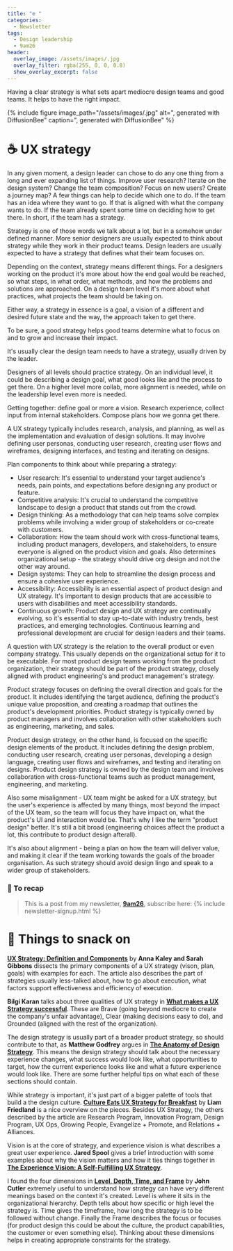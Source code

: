 ```yaml
---
title: "e "
categories:
  - Newsletter
tags:
  - Design leadership
  - 9am26
header:
  overlay_image: /assets/images/.jpg
  overlay_filter: rgba(255, 0, 0, 0.8)
  show_overlay_excerpt: false
---
```


Having a clear strategy is what sets apart mediocre design teams and good teams. It helps to have the right impact.

{% include figure image_path="/assets/images/.jpg" alt=", generated with DiffusionBee" caption=", generated with DiffusionBee" %}

# ☕ UX strategy

In any given moment, a design leader can chose to do any one thing from a long and ever expanding list of things. Improve user research? Iterate on the design system? Change the team composition? Focus on new users? Create a journey map? A few things can help to decide which one to do. If the team has an idea where they want to go. If that is aligned with what the company wants to do. If the team already spent some time on deciding how to get there. In short, if the team has a strategy.

Strategy is one of those words we talk about a lot, but in a somehow under defined manner. More senior designers are usually expected to think about strategy while they work in their product teams. Design leaders are usually expected to have a strategy that defines what their team focuses on.

Depending on the context, strategy means different things. For a designers working on the product it's more about how the end goal would be reached, so what steps, in what order, what methods, and how the problems and solutions are approached. On a design team level it's more about what practices, what projects the team should be taking on.

Either way, a strategy in essence is a goal, a vision of a different and desired future state and the way, the approach taken to get there. 

To be sure, a good strategy helps good teams determine what to focus on and to grow and increase their impact.




It's usually clear the design team needs to have a strategy, usually driven by the leader. 

Designers of all levels should practice strategy. On an individual level, it could be describing a design goal, what good looks like and the process to get there. On a higher level more collab, more alignment is needed, while on the leadership level even more is needed.





Getting together: define goal or more a vision. Research experience, collect input from internal stakeholders. Compose plans how we gonna get there.

A UX strategy typically includes research, analysis, and planning, as well as the implementation and evaluation of design solutions. It may involve defining user personas, conducting user research, creating user flows and wireframes, designing interfaces, and testing and iterating on designs.

Plan components to think about while preparing a strategy:
- User research:  It's essential to understand your target audience's needs, pain points, and expectations before designing any product or feature.
- Competitive analysis: It's crucial to understand the competitive landscape to design a product that stands out from the crowd.
- Design thinking: As a methodology that can help teams solve complex problems while involving a wider group of stakeholders or co-create with customers.
- Collaboration: How the team should work with cross-functional teams, including product managers, developers, and stakeholders, to ensure everyone is aligned on the product vision and goals. Also determines organizational setup - the strategy should drive org design and not the other way around.
- Design systems: They can help to streamline the design process and ensure a cohesive user experience.
- Accessibility: Accessibility is an essential aspect of product design and UX strategy. It's important to design products that are accessible to users with disabilities and meet accessibility standards.
- Continuous growth: Product design and UX strategy are continually evolving, so it's essential to stay up-to-date with industry trends, best practices, and emerging technologies. Continuous learning and professional development are crucial for design leaders and their teams.



A question with UX strategy is the relation to the overall product or even company strategy. This usually depends on the organizational setup for it to be executable. For most product design teams working from the product organization, their strategy should be part of the product strategy, closely aligned with product engineering's and product management's strategy.

Product strategy focuses on defining the overall direction and goals for the product. It includes identifying the target audience, defining the product's unique value proposition, and creating a roadmap that outlines the product's development priorities. Product strategy is typically owned by product managers and involves collaboration with other stakeholders such as engineering, marketing, and sales.

Product design strategy, on the other hand, is focused on the specific design elements of the product. It includes defining the design problem, conducting user research, creating user personas, developing a design language, creating user flows and wireframes, and testing and iterating on designs. Product design strategy is owned by the design team and involves collaboration with cross-functional teams such as product management, engineering, and marketing.

Also some misalignment - UX team might be asked for a UX strategy, but the user's experience is affected by many things, most beyond the impact of the UX team, so the team will focus they have impact on, what the product's UI and interaction would be. That's why I like the term "product design" better. It's still a bit broad (engineering choices affect the product a lot, this contribute to product design afterall).

It's also about alignment - being a plan on how the team will deliver value, and making it clear if the team working towards the goals of the broader organisation. As such strategy should avoid design lingo and speak to a wider group of stakeholders.



### 🥤 To recap

> This is a post from my newsletter, **[9am26](https://polgarp.com/categories/newsletter/)**, subscribe here:
> {% include newsletter-signup.html %}

# 🍪 Things to snack on

[**UX Strategy: Definition and Components**](https://www.nngroup.com/articles/ux-strategy/) by **Anna Kaley and Sarah Gibbons** dissects the primary components of a UX strategy (vison, plan, goals) with examples for each. The article also describes the part of strategies usually less-talked about, how to go about execution, what factors support effectiveness and efficiency of execution.

**Bilgi Karan** talks about three qualities of UX strategy in [**What makes a UX Strategy successful**](https://uxdesign.cc/what-makes-a-ux-strategy-successful-ebdb72641968). These are Brave (going beyond mediocre to create the company's unfair advantage), Clear (making decisions easy to do), and Grounded (aligned with the rest of the organization). 

The design strategy is usually part of a broader product strategy, so should contribute to that, as **Matthew Godfrey** argues in [**The Anatomy of Design Strategy**](https://medium.com/ingeniouslysimple/the-anatomy-of-design-strategy-75be8cfa3dc3). This means the design strategy should talk about the necessary experience changes, what success would look like, what opportunities to target, how the current experience looks like and what a future experience would look like. There are some further helpful tips on what each of these sections should contain.

While strategy is important, it's just part of a bigger palette of tools that build a the design culture. [**Culture Eats UX Strategy for Breakfast**](https://medium.com/on-experience/culture-eats-ux-strategy-for-breakfast-2a805d47097e) by **Liam Friedland** is a nice overview on the pieces. Besides UX Strategy, the others described by the article are Research Program, Innovation Program, Design Program, UX Ops, Growing People, Evangelize + Promote, and Relations + Alliances.

Vision is at the core of strategy, and experience vision is what describes a great user experience. **Jared Spool** gives a brief introduction with some examples about why the vision matters and how it ties things together in [**The Experience Vision: A Self-Fulfilling UX Strategy**](https://articles.uie.com/the-experience-vision-a-self-fulfilling-ux-strategy/).

I found the four dimensions in [**Level, Depth, Time, and Frame**](https://cutlefish.substack.com/p/tbm-218-level-depth-time-and-frame) by **John Cutler** extremely useful to understand how strategy can have very different meanings based on the context it's created. Level is where it sits in the organizational hierarchy. Depth tells about how specific or high level the strategy is. Time gives the timeframe, how long the strategy is to be followed without change. Finally the Frame describes the focus or focuses (for product design this could be about the culture, the product capabilities, the customer or even something else). Thinking about these dimensions helps in creating appropriate constraints for the strategy.